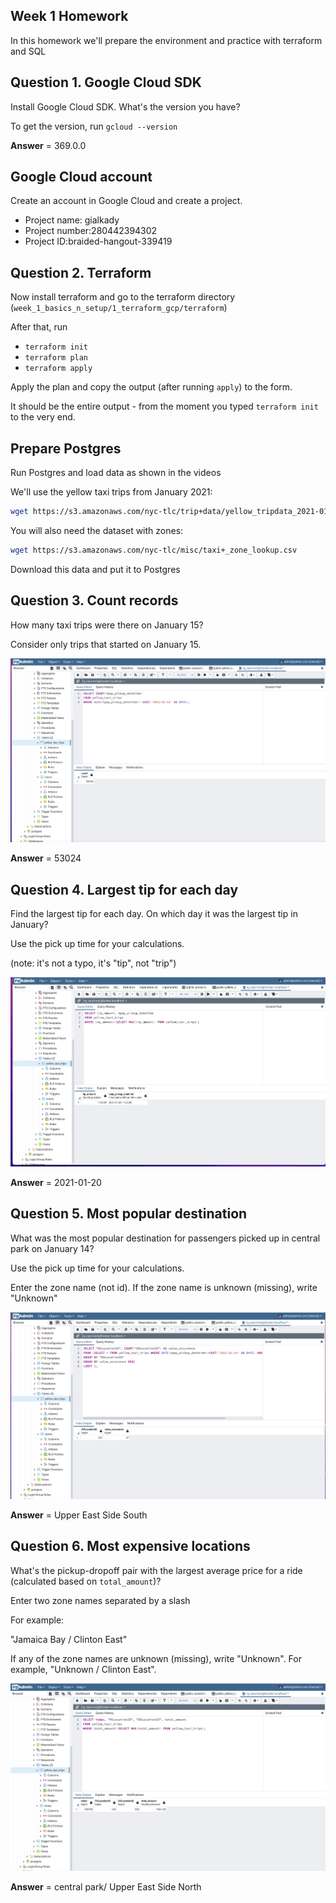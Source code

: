## Week 1 Homework

In this homework we'll prepare the environment 
and practice with terraform and SQL

## Question 1. Google Cloud SDK

Install Google Cloud SDK. What's the version you have? 

To get the version, run `gcloud --version`

**Answer** = 369.0.0

## Google Cloud account 

Create an account in Google Cloud and create a project.

- Project name: gialkady
- Project number:280442394302
- Project ID:braided-hangout-339419



## Question 2. Terraform 

Now install terraform and go to the terraform directory (`week_1_basics_n_setup/1_terraform_gcp/terraform`)

After that, run

* `terraform init`
* `terraform plan`
* `terraform apply` 

Apply the plan and copy the output (after running `apply`) to the form.

It should be the entire output - from the moment you typed `terraform init` to the very end.

## Prepare Postgres 

Run Postgres and load data as shown in the videos

We'll use the yellow taxi trips from January 2021:

```bash
wget https://s3.amazonaws.com/nyc-tlc/trip+data/yellow_tripdata_2021-01.csv
```

You will also need the dataset with zones:

```bash 
wget https://s3.amazonaws.com/nyc-tlc/misc/taxi+_zone_lookup.csv
```

Download this data and put it to Postgres

## Question 3. Count records 

How many taxi trips were there on January 15?

Consider only trips that started on January 15.

![img](https://github.com/gialkady/de_zoomcamp/blob/main/Homeworks/HW1/images/Question%203.%20Count%20records.png)

**Answer** = 53024

## Question 4. Largest tip for each day

Find the largest tip for each day. 
On which day it was the largest tip in January?

Use the pick up time for your calculations.

(note: it's not a typo, it's "tip", not "trip")

![img](https://github.com/gialkady/de_zoomcamp/blob/main/Homeworks/HW1/images/Question%204.%20Largest%20tip%20for%20each%20day.png)

**Answer** = 2021-01-20

## Question 5. Most popular destination

What was the most popular destination for passengers picked up 
in central park on January 14?

Use the pick up time for your calculations.

Enter the zone name (not id). If the zone name is unknown (missing), write "Unknown" 

![img](https://github.com/gialkady/de_zoomcamp/blob/main/Homeworks/HW1/images/Question%205.%20Most%20popular%20destination.png)

**Answer** = Upper East Side South

## Question 6. Most expensive locations

What's the pickup-dropoff pair with the largest 
average price for a ride (calculated based on `total_amount`)?

Enter two zone names separated by a slash

For example:

"Jamaica Bay / Clinton East"

If any of the zone names are unknown (missing), write "Unknown". For example, "Unknown / Clinton East". 

![img](https://github.com/gialkady/de_zoomcamp/blob/main/Homeworks/HW1/images/Question%206.%20Most%20expensive%20locations.png)

**Answer** = central park/ Upper East Side North
